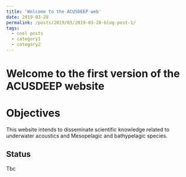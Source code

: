 ```yaml
---
title: 'Welcome to the ACUSDEEP web'
date: 2019-03-28
permalink: /posts/2019/03/2019-03-28-blog-post-1/
tags:
  - cool posts
  - category1
  - category2
---
```




Welcome to the first version of the ACUSDEEP website
======

Objectives
======

This website intends to disseminate scientific knowledge related to underwater acoustics and Mesopelagic and bathypelagic species.

Status
------
Tbc
